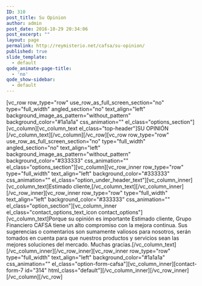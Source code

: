 ```yaml
---
ID: 310
post_title: Su Opinion
author: admin
post_date: 2016-10-29 20:34:06
post_excerpt: ""
layout: page
permalink: http://reymisterio.net/cafsa/su-opinion/
published: true
slide_template:
  - default
qode_animate-page-title:
  - 'no'
qode_show-sidebar:
  - default
---
```

[vc_row row_type="row" use_row_as_full_screen_section="no" type="full_width" angled_section="no" text_align="left" background_image_as_pattern="without_pattern" background_color="#1a1a1a" css_animation="" el_class="options_section"][vc_column][vc_column_text el_class="top-header"]<span class="colortext">SU</span> <span class="require">OPINIÓN</span>
[/vc_column_text][/vc_column][/vc_row][vc_row row_type="row" use_row_as_full_screen_section="no" type="full_width" angled_section="no" text_align="left" background_image_as_pattern="without_pattern" background_color="#333333" css_animation="" el_class="options_section"][vc_column][vc_row_inner row_type="row" type="full_width" text_align="left" background_color="#333333" css_animation="" el_class="option_under_header_text"][vc_column_inner][vc_column_text]Estimado cliente,[/vc_column_text][/vc_column_inner][/vc_row_inner][vc_row_inner row_type="row" type="full_width" text_align="left" background_color="#333333" css_animation="" el_class="option_section"][vc_column_inner el_class="contact_options_text_icon contact_options"][vc_column_text]Porque su opinión es importante
Estimado cliente, Grupo Financiero CAFSA tiene un alto compromiso con la mejora continua. Sus sugerencias o comentarios son sumamente valiosos para nosotros, serán tomados en cuenta para que nuestros productos y servicios sean las mejores soluciones del mercado. Muchas gracias.[/vc_column_text][/vc_column_inner][/vc_row_inner][vc_row_inner row_type="row" type="full_width" text_align="left" background_color="#1a1a1a" css_animation="" el_class="option-form-cafsa"][vc_column_inner][contact-form-7 id="314" html_class="default"][/vc_column_inner][/vc_row_inner][/vc_column][/vc_row]